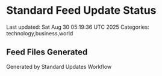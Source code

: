 # Standard Feed Update Status
Last updated: Sat Aug 30 05:19:36 UTC 2025
Categories: technology,business,world

## Feed Files Generated

Generated by Standard Updates Workflow
